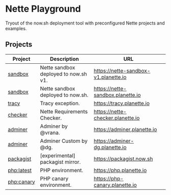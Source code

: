 # Nette Playground

Tryout of the now.sh deployment tool with preconfigured Nette projects and examples.

## Projects

| Project       | Description            | URL      |
|---------------|------------------------|----------|
| [sandbox](nette/sandbox-v1) | Nette sandbox deployed to now.sh v1. | https://nette-sandbox-v1.planette.io |
| [sandbox](nette/sandbox) | Nette sandbox deployed to now.sh. | https://nette-sandbox.planette.io |
| [tracy](nette/tracy) | Tracy exception. | https://tracy.planette.io |
| [checker](nette/checker) | Nette Requirements Checker. | https://nette-checker.planette.io |
| [adminer](nette/adminer) | Adminer by @vrana. | https://adminer.planette.io |
| [adminer](nette/adminer-dg) | Adminer Custom by @dg. | https://adminer-dg.planette.io |
| [packagist](planette/packagist) | [experimental] packagist mirror. | https://packagist.now.sh |
| [php:latest](planette/php) | PHP environment. | https://php.planette.io |
| [php:canary](planette/php-canary) | PHP canary environment. | https://php-canary.planette.io |
